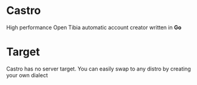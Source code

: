 # Castro

High performance Open Tibia automatic account creator written in **Go**

# Target

Castro has no server target. You can easily swap to any distro by creating your own dialect